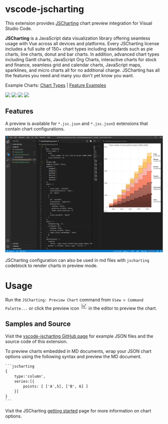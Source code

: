 # vscode-jscharting

This extension provides [JSCharting](https://jscharting.com/) chart preview integration for Visual Studio Code.

**JSCharting** is a JavaScript data visualization library offering seamless usage with Vue across all devices and platforms. Every JSCharting license includes a full suite of 150+ chart types including standards such as pie charts, line charts, donut and bar charts. In addition, advanced chart types including Gantt charts, JavaScript Org Charts, interactive charts for stock and finance, seamless grid and calendar charts, JavaScript maps, sparklines, and micro charts all for no additional charge. JSCharting has all the features you need and many you don't yet know you want.


Example Charts: 
[Chart Types](https://jscharting.com/examples/chart-types/)
| [Feature Examples](https://jscharting.com/examples/chart-features/)

[<img src="https://jscharting.com/images/thumbs/Javascript_StackedSalesBars_Chart.png" width="210">](https://jscharting.com/examples/chart-types/bar/ "Bar Charts")
[<img src="https://jscharting.com/images/thumbs/Javascript_UncertaintyFanChart_Chart.png" width="210">](https://jscharting.com/examples/chart-types/area/ "Area Charts")
[<img src="https://jscharting.com/images/thumbs/Javascript_MapWithPies_Chart.png" width="210">](https://jscharting.com/examples/chart-types/geographic-map/ "Mapping")
[<img src="https://jscharting.com/images/thumbs/Javascript_GanttMilestones_Chart.png" width="210">](https://jscharting.com/examples/chart-types/gantt/ "Gantt Charts")

## Features

A preview is available for `*.jsc.json` and `*.jsc.json5` extensions that contain chart configurations. 

![JSON5 Preivew](https://raw.githubusercontent.com/jscharting/vscode-jscharting/master/images/json5preview.png
"Chart Preview")

JSCharting configuration can also be used in md files with `jscharting` codeblock to render charts in preview mode.

# Usage

Run the `JSCharting: Preview Chart` command from `View > Command Palette...` or click the preview icon ![JSON5 Preivew](https://raw.githubusercontent.com/jscharting/vscode-jscharting/master/images/preview_icon.png) in the editor to preview the chart.

## Samples and Source 

Visit the [vscode-jscharting GitHub page](https://github.com/jscharting/vscode-jscharting) for example JSON files and the source code of this extension.  

To preview charts embedded in MD documents, wrap your JSON chart options using the following syntax and preview the MD document.

~~~
```jscharting
{ 
    type:'column',
    series:[{
        points: [ ['A',5], ['B', 6] ]   
    }]
}
```

~~~

Visit the JSCharting [getting started](https://jscharting.com/tutorials/creating-js-charts/) page for more information on chart options.
